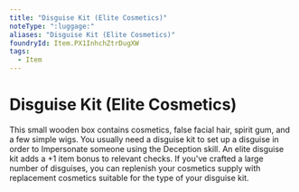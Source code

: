 ```yaml
---
title: "Disguise Kit (Elite Cosmetics)"
noteType: ":luggage:"
aliases: "Disguise Kit (Elite Cosmetics)"
foundryId: Item.PX1InhchZtrDugXW
tags:
  - Item
---
```


# Disguise Kit (Elite Cosmetics)

This small wooden box contains cosmetics, false facial hair, spirit gum, and a few simple wigs. You usually need a disguise kit to set up a disguise in order to Impersonate someone using the Deception skill. An elite disguise kit adds a +1 item bonus to relevant checks. If you've crafted a large number of disguises, you can replenish your cosmetics supply with replacement cosmetics suitable for the type of your disguise kit.
